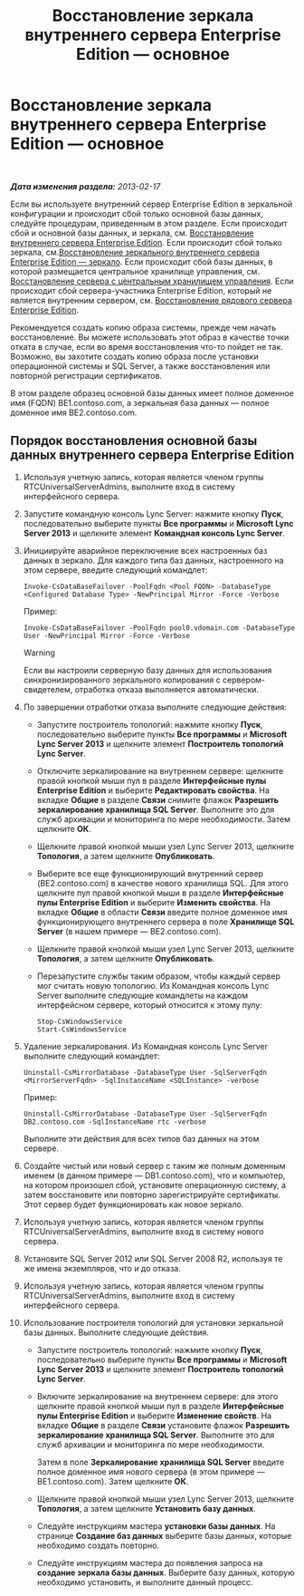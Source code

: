 ﻿---
title: Восстановление зеркала внутреннего сервера Enterprise Edition — основное
TOCTitle: Восстановление зеркала внутреннего сервера Enterprise Edition — основное
ms:assetid: bc555b46-70c5-4eee-ae91-e195df238293
ms:mtpsurl: https://technet.microsoft.com/ru-ru/library/JJ945648(v=OCS.15)
ms:contentKeyID: 52058305
ms.date: 05/19/2016
mtps_version: v=OCS.15
ms.translationtype: HT
---

# Восстановление зеркала внутреннего сервера Enterprise Edition — основное

 

_**Дата изменения раздела:** 2013-02-17_

Если вы используете внутренний сервер Enterprise Edition в зеркальной конфигурации и происходит сбой только основной базы данных, следуйте процедурам, приведенным в этом разделе. Если происходит сбой и основной базы данных, и зеркала, см. [Восстановление внутреннего сервера Enterprise Edition](lync-server-2013-restoring-an-enterprise-edition-back-end-server.md). Если происходит сбой только зеркала, см.[Восстановление зеркального внутреннего сервера Enterprise Edition — зеркало](lync-server-2013-restoring-a-mirrored-enterprise-edition-back-end-server-mirror.md). Если происходит сбой базы данных, в которой размещается центральное хранилище управления, см. [Восстановление сервера с центральным хранилищем управления](lync-server-2013-restoring-the-server-hosting-the-central-management-store.md). Если происходит сбой сервера-участника Enterprise Edition, который не является внутренним сервером, см. [Восстановление рядового сервера Enterprise Edition](lync-server-2013-restoring-an-enterprise-edition-member-server.md).

Рекомендуется создать копию образа системы, прежде чем начать восстановление. Вы можете использовать этот образ в качестве точки отката в случае, если во время восстановления что-то пойдет не так. Возможно, вы захотите создать копию образа после установки операционной системы и SQL Server, а также восстановления или повторной регистрации сертификатов.

В этом разделе образец основной базы данных имеет полное доменное имя (FQDN) BE1.contoso.com, а зеркальная база данных — полное доменное имя BE2.contoso.com.

## Порядок восстановления основной базы данных внутреннего сервера Enterprise Edition

1.  Используя учетную запись, которая является членом группы RTCUniversalServerAdmins, выполните вход в систему интерфейсного сервера.

2.  Запустите командную консоль Lync Server: нажмите кнопку **Пуск**, последовательно выберите пункты **Все программы** и **Microsoft Lync Server 2013** и щелкните элемент **Командная консоль Lync Server**.

3.  Инициируйте аварийное переключение всех настроенных баз данных в зеркало. Для каждого типа баз данных, настроенного на этом сервере, введите следующий командлет:
    
        Invoke-CsDataBaseFailover -PoolFqdn <Pool FQDN> -DatabaseType <Configured Database Type> -NewPrincipal Mirror -Force -Verbose
    
    Пример:
    
        Invoke-CsDataBaseFailover -PoolFqdn pool0.vdomain.com -DatabaseType User -NewPrincipal Mirror -Force -Verbose
    
    > [!warning]  
    > Если вы настроили серверную базу данных для использования синхронизированного зеркального копирования с сервером-свидетелем, отработка отказа выполняется автоматически.

4.  По завершении отработки отказа выполните следующие действия:
    
      - Запустите построитель топологий: нажмите кнопку **Пуск**, последовательно выберите пункты **Все программы** и **Microsoft Lync Server 2013** и щелкните элемент **Построитель топологий Lync Server**.
    
      - Отключите зеркалирование на внутреннем сервере: щелкните правой кнопкой мыши пул в разделе **Интерфейсные пулы Enterprise Edition** и выберите **Редактировать свойства**. На вкладке **Общие** в разделе **Связи** снимите флажок **Разрешить зеркалирование хранилища SQL Server**. Выполните это для служб архивации и мониторинга по мере необходимости. Затем щелкните **ОК**.
    
      - Щелкните правой кнопкой мыши узел Lync Server 2013, щелкните **Топология**, а затем щелкните **Опубликовать**.
    
      - Выберите все еще функционирующий внутренний сервер (BE2.contoso.com) в качестве нового хранилища SQL. Для этого щелкните пул правой кнопкой мыши в разделе **Интерфейсные пулы Enterprise Edition** и выберите **Изменить свойства**. На вкладке **Общие** в области **Связи** введите полное доменное имя функционирующего внутреннего сервера в поле **Хранилище SQL Server** (в нашем примере — BE2.contoso.com).
    
      - Щелкните правой кнопкой мыши узел Lync Server 2013, щелкните **Топология**, а затем щелкните **Опубликовать**.
    
      - Перезапустите службы таким образом, чтобы каждый сервер мог считать новую топологию. Из Командная консоль Lync Server выполните следующие командлеты на каждом интерфейсном сервере, который относится к этому пулу:
        
            Stop-CsWindowsService
            Start-CsWindowsService

5.  Удаление зеркалирования. Из Командная консоль Lync Server выполните следующий командлет:
    
        Uninstall-CsMirrorDatabase -DatabaseType User -SqlServerFqdn <MirrorServerFqdn> -SqlInstanceName <SQLInstance> -verbose
    
    Пример:
    
        Uninstall-CsMirrorDatabase -DatabaseType User -SqlServerFqdn DB2.contoso.com -SqlInstanceName rtc -verbose
    
    Выполните эти действия для всех типов баз данных на этом сервере.

6.  Создайте чистый или новый сервер с таким же полным доменным именем (в данном примере — DB1.contoso.com), что и компьютер, на котором произошел сбой, установите операционную систему, а затем восстановите или повторно зарегистрируйте сертификаты. Этот сервер будет функционировать как новое зеркало.

7.  Используя учетную запись, которая является членом группы RTCUniversalServerAdmins, выполните вход в систему нового сервера.

8.  Установите SQL Server 2012 или SQL Server 2008 R2, используя те же имена экземпляров, что и до отказа.

9.  Используя учетную запись, которая является членом группы RTCUniversalServerAdmins, выполните вход в систему интерфейсного сервера.

10. Использование построителя топологий для установки зеркальной базы данных. Выполните следующие действия.
    
      - Запустите построитель топологий: нажмите кнопку **Пуск**, последовательно выберите пункты **Все программы** и **Microsoft Lync Server 2013** и щелкните элемент **Построитель топологий Lync Server**.
    
      - Включите зеркалирование на внутреннем сервере: для этого щелкните правой кнопкой мыши пул в разделе **Интерфейсные пулы Enterprise Edition** и выберите **Изменение свойств**. На вкладке **Общие** в разделе **Связи** установите флажок **Разрешить зеркалирование хранилища SQL Server**. Выполните это для служб архивации и мониторинга по мере необходимости.
        
        Затем в поле **Зеркалирование хранилища SQL Server** введите полное доменное имя нового сервера (в этом примере — BE1.contoso.com). Затем щелкните **ОК**.
    
      - Щелкните правой кнопкой мыши узел Lync Server 2013, щелкните **Топология**, а затем щелкните **Установить базу данных**.
    
      - Следуйте инструкциям мастера **установки базы данных**. На странице **Создание баз данных** выберите базы данных, которые необходимо создать повторно.
    
      - Следуйте инструкциям мастера до появления запроса на **создание зеркала базы данных**. Выберите базу данных, которую необходимо установить, и выполните данный процесс.

